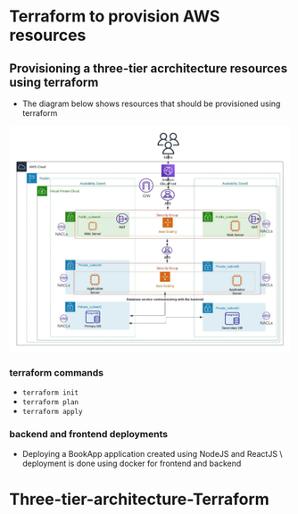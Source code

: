 # Terraform to provision AWS resources

## Provisioning a three-tier acrchitecture resources using terraform

- The diagram below shows resources that should be provisioned using terraform

![This](/image/Challenge1.jpeg)

### terraform commands

- `terraform init`
- `terraform plan`
- `terraform apply`

### backend and frontend deployments

- Deploying a BookApp application created using NodeJS and ReactJS \\
  deployment is done using docker for frontend and backend
# Three-tier-architecture-Terraform
